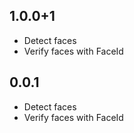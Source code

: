 ## 1.0.0+1

- Detect faces
- Verify faces with FaceId

## 0.0.1

- Detect faces
- Verify faces with FaceId
